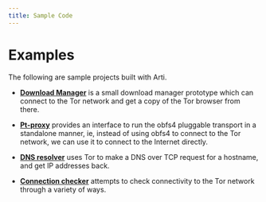 ```yaml
---
title: Sample Code
---
```


# Examples

The following are sample projects built with Arti.

- [**Download Manager**][download-manager] is a small download manager prototype which can connect to the Tor network and get a copy of the Tor browser from there.

- [**Pt-proxy**][pt-proxy] provides an interface to run the obfs4 pluggable transport in a standalone manner, ie, instead of using obfs4 to connect to the Tor network, we can use it to connect to the Internet directly.

- [**DNS resolver**][dns-resolver] uses Tor to make a DNS over TCP request for a hostname, and get IP addresses back.

- [**Connection checker**][connection-checker] attempts to check connectivity to the Tor network through a variety of ways.

[download-manager]: https://gitlab.torproject.org/tpo/core/arti/-/tree/main/examples/download-manager
[pt-proxy]: https://gitlab.torproject.org/tpo/core/arti/-/tree/main/examples/gsoc2023/pt-proxy
[dns-resolver]: https://gitlab.torproject.org/tpo/core/arti/-/tree/main/examples/gsoc2023/dns-resolver
[connection-checker]: https://gitlab.torproject.org/tpo/core/arti/-/tree/main/examples/gsoc2023/connection-checker
